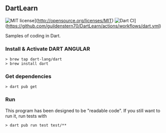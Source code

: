 ## DartLearn

![MIT license](http://img.shields.io/badge/license-MIT-brightgreen.svg)](http://opensource.org/licenses/MIT)
![Dart CI](https://github.com/guildenstern70/DartLearn/actions/workflows/dart.yml/badge.svg)](https://github.com/guildenstern70/DartLearn/actions/workflows/dart.yml)

Samples of coding in Dart.

### Install & Activate DART ANGULAR

    > brew tap dart-lang/dart
    > brew install dart
  
### Get dependencies

    > dart pub get
  
### Run

This program has been designed to be "readable code".
If you still want to run it, run tests with

    > dart pub run test test/**

    


